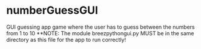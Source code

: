 # numberGuessGUI
GUI guessing app game where the user has to guess between the numbers from 1 to 10
**NOTE: The module breezpythongui.py MUST be in the same directory as this file for the app to run correctly!
